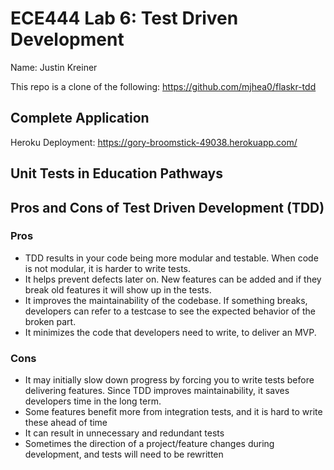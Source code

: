 # ECE444 Lab 6: Test Driven Development

Name: Justin Kreiner

This repo is a clone of the following: https://github.com/mjhea0/flaskr-tdd


## Complete Application

Heroku Deployment: https://gory-broomstick-49038.herokuapp.com/


## Unit Tests in Education Pathways


## Pros and Cons of Test Driven Development (TDD)

### Pros
- TDD results in your code being more modular and testable. When code is not modular, it is harder to write tests.
- It helps prevent defects later on. New features can be added and if they break old features it will show up in the tests.
- It improves the maintainability of the codebase. If something breaks, developers can refer to a testcase to see the expected behavior of the broken part.
- It minimizes the code that developers need to write, to deliver an MVP.

### Cons
- It may initially slow down progress by forcing you to write tests before delivering features. Since TDD improves maintainability, it saves developers time in the long term.
- Some features benefit more from integration tests, and it is hard to write these ahead of time
- It can result in unnecessary and redundant tests
- Sometimes the direction of a project/feature changes during development, and tests will need to be rewritten
